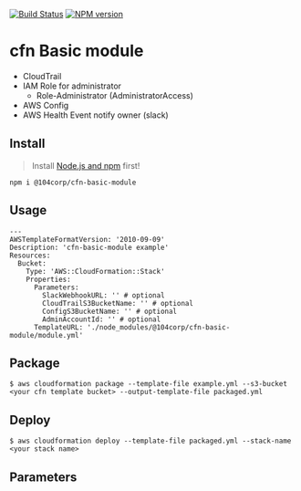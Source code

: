 [![Build Status](https://travis-ci.com/104corp/cfn-basic-module.svg?branch=master)](https://travis-ci.com/104corp/cfn-basic-module)
[![NPM version](https://img.shields.io/npm/v/@104corp/cfn-basic-module.svg)](https://www.npmjs.com/package/@104corp/cfn-basic-module)

# cfn Basic module

* CloudTrail
* IAM Role for administrator 
    * Role-Administrator (AdministratorAccess)
* AWS Config
* AWS Health Event notify owner (slack)


## Install

> Install [Node.js and npm](https://nodejs.org/) first!

```
npm i @104corp/cfn-basic-module
```

## Usage

```
---
AWSTemplateFormatVersion: '2010-09-09'
Description: 'cfn-basic-module example'
Resources:
  Bucket:
    Type: 'AWS::CloudFormation::Stack'
    Properties:
      Parameters:
        SlackWebhookURL: '' # optional
        CloudTrailS3BucketName: '' # optional
        ConfigS3BucketName: '' # optional
        AdminAccountId: '' # optional
      TemplateURL: './node_modules/@104corp/cfn-basic-module/module.yml'
```

## Package

```
$ aws cloudformation package --template-file example.yml --s3-bucket <your cfn template bucket> --output-template-file packaged.yml
```

## Deploy

```
$ aws cloudformation deploy --template-file packaged.yml --stack-name <your stack name>
```

## Parameters


